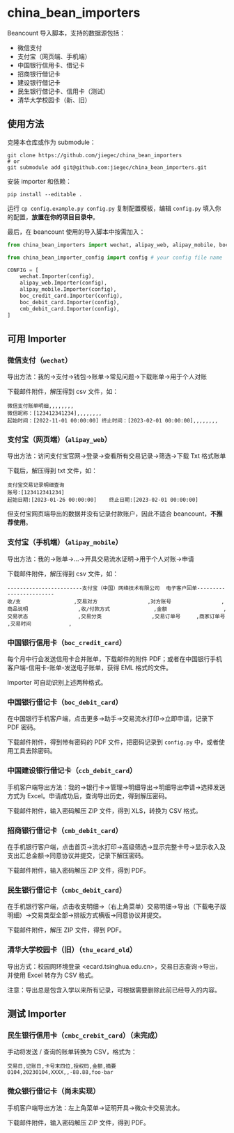 # china_bean_importers

Beancount 导入脚本，支持的数据源包括：

- 微信支付
- 支付宝（网页端、手机端）
- 中国银行信用卡、借记卡
- 招商银行借记卡
- 建设银行借记卡
- 民生银行借记卡、信用卡（测试）
- 清华大学校园卡（新、旧）

## 使用方法

克隆本仓库或作为 submodule：

```shell
git clone https://github.com/jiegec/china_bean_importers
# or
git submodule add git@github.com:jiegec/china_bean_importers.git
```

安装 importer 和依赖：

```shell
pip install --editable .
```

运行 `cp config.example.py config.py` 复制配置模板，编辑 `config.py` 填入你的配置，**放置在你的项目目录中**。

最后，在 beancount 使用的导入脚本中按需加入：

```python
from china_bean_importers import wechat, alipay_web, alipay_mobile, boc_credit_card, boc_debit_card, cmb_debit_card

from china_bean_importer_config import config # your config file name

CONFIG = [
    wechat.Importer(config),
    alipay_web.Importer(config),
    alipay_mobile.Importer(config),
    boc_credit_card.Importer(config),
    boc_debit_card.Importer(config),
    cmb_debit_card.Importer(config),
]
```

## 可用 Importer

### 微信支付（`wechat`）

导出方法：我的->支付->钱包->账单->常见问题->下载账单->用于个人对账

下载邮件附件，解压得到 csv 文件，如：

```csv
微信支付账单明细,,,,,,,,
微信昵称：[123412341234],,,,,,,,
起始时间：[2022-11-01 00:00:00] 终止时间：[2023-02-01 00:00:00],,,,,,,,
```

### 支付宝（网页端）（`alipay_web`）

导出方法：访问支付宝官网->登录->查看所有交易记录->筛选->下载 Txt 格式账单

下载后，解压得到 txt 文件，如：

```csv
支付宝交易记录明细查询
账号:[123412341234]
起始日期:[2023-01-26 00:00:00]    终止日期:[2023-02-01 00:00:00]
```

但支付宝网页端导出的数据并没有记录付款账户，因此不适合 beancount，**不推荐使用**。

### 支付宝（手机端）（`alipay_mobile`）

导出方法：我的->账单->...->开具交易流水证明->用于个人对账->申请

下载邮件附件，解压得到 csv 文件，如：

```csv
------------------------支付宝（中国）网络技术有限公司  电子客户回单------------------------
收/支                 ,交易对方                ,对方账号                ,商品说明                ,收/付款方式              ,金额                  ,交易状态                ,交易分类                ,交易订单号     ,商家订单号           ,交易时间            ,
```

### 中国银行信用卡（`boc_credit_card`）

每个月中行会发送信用卡合并账单，下载邮件的附件 PDF；或者在中国银行手机客户端-信用卡-账单-发送电子账单，获得 EML 格式的文件。

Importer 可自动识别上述两种格式。

### 中国银行借记卡（`boc_debit_card`）

在中国银行手机客户端，点击更多->助手->交易流水打印->立即申请，记录下 PDF 密码。

下载邮件附件，得到带有密码的 PDF 文件，把密码记录到 `config.py` 中，或者使用工具去除密码。

### 中国建设银行借记卡（`ccb_debit_card`）

手机客户端导出方法：我的->银行卡->管理->明细导出->明细导出申请->选择发送方式为 Excel。申请成功后，查询导出历史，得到解压密码。

下载邮件附件，输入密码解压 ZIP 文件，得到 XLS，转换为 CSV 格式。

### 招商银行借记卡（`cmb_debit_card`）

在手机银行客户端，点击首页->流水打印->高级筛选->显示完整卡号->显示收入及支出汇总金额->同意协议并提交，记录下解压密码。

下载邮件附件，输入密码解压 ZIP 文件，得到 PDF。

### 民生银行借记卡（`cmbc_debit_card`）

在手机银行客户端，点击收支明细->（右上角菜单）交易明细->导出（下载电子版明细）->交易类型全部->排版方式横版->同意协议并提交。

下载邮件附件，解压 ZIP 文件，得到 PDF。

### 清华大学校园卡（旧）（`thu_ecard_old`）

导出方式：校园网环境登录 <ecard.tsinghua.edu.cn>，交易日志查询->导出，并使用 Excel 转存为 CSV 格式。

注意：导出总是包含入学以来所有记录，可根据需要删除此前已经导入的内容。


## 测试 Importer

### 民生银行信用卡（`cmbc_crebit_card`）（未完成）

<!-- 在手机银行客户端，点击收支明细->（右上角菜单）交易明细->导出（下载电子版明细）->交易类型全部->排版方式横版->同意协议并提交。

下载邮件附件，解压 ZIP 文件，得到 PDF。 -->

手动将发送 / 查询的账单转换为 CSV，格式为：

```csv
交易日,记账日,卡号末四位,授权码,金额,摘要
0104,20230104,XXXX,,-88.88,foo-bar
```

### 微众银行借记卡（尚未实现）

手机客户端导出方法：左上角菜单->证明开具->微众卡交易流水。

下载邮件附件，输入密码解压 ZIP 文件，得到 PDF。

